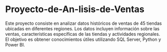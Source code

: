 # Proyecto-de-An-lisis-de-Ventas
Este proyecto consiste en analizar datos históricos de ventas de 45 tiendas ubicadas en diferentes regiones. Los datos incluyen información sobre las ventas, características específicas de las tiendas y actividades regionales. El objetivo es obtener conocimientos útiles utilizando SQL Server, Python y Power BI.
